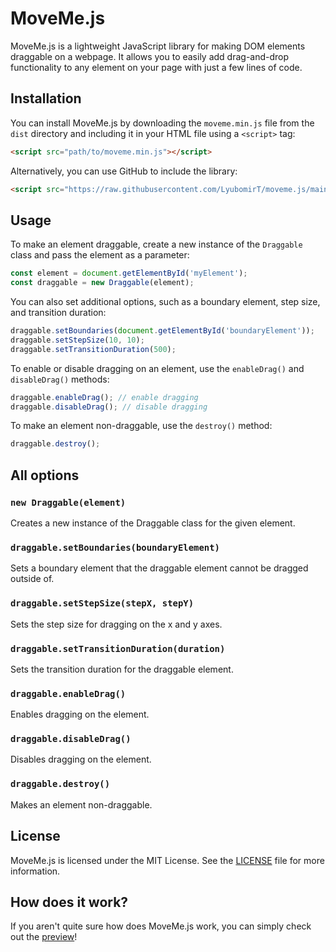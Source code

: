 
# MoveMe.js

MoveMe.js is a lightweight JavaScript library for making DOM elements draggable on a webpage. It allows you to easily add drag-and-drop functionality to any element on your page with just a few lines of code.

## Installation

You can install MoveMe.js by downloading the `moveme.min.js` file from the `dist` directory and including it in your HTML file using a `<script>` tag:
```html
<script src="path/to/moveme.min.js"></script>
```

Alternatively, you can use GitHub to include the library:
```html
<script src="https://raw.githubusercontent.com/LyubomirT/moveme.js/main/"></script>
```
## Usage

To make an element draggable, create a new instance of the `Draggable` class and pass the element as a parameter:

```js
const element = document.getElementById('myElement');
const draggable = new Draggable(element);
```

You can also set additional options, such as a boundary element, step size, and transition duration:

```js
draggable.setBoundaries(document.getElementById('boundaryElement'));
draggable.setStepSize(10, 10);
draggable.setTransitionDuration(500);
```

To enable or disable dragging on an element, use the `enableDrag()` and `disableDrag()` methods:
```js
draggable.enableDrag(); // enable dragging
draggable.disableDrag(); // disable dragging
```

To make an element non-draggable, use the `destroy()` method:
```js
draggable.destroy();
```

## All options

### `new Draggable(element)`

Creates a new instance of the Draggable class for the given element.

### `draggable.setBoundaries(boundaryElement)`

Sets a boundary element that the draggable element cannot be dragged outside of.

### `draggable.setStepSize(stepX, stepY)`

Sets the step size for dragging on the x and y axes.

### `draggable.setTransitionDuration(duration)`

Sets the transition duration for the draggable element.

### `draggable.enableDrag()`

Enables dragging on the element.

### `draggable.disableDrag()`

Disables dragging on the element.

### `draggable.destroy()`

Makes an element non-draggable.

## License

MoveMe.js is licensed under the MIT License. See the [LICENSE](LICENSE) file for more information.

## How does it work?

If you aren't quite sure how does MoveMe.js work, you can simply check out the [preview](preview/preview.html)!